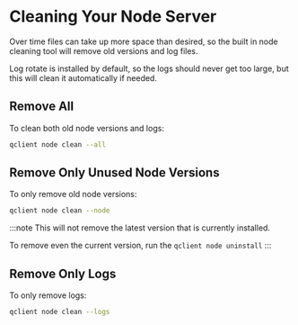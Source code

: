 # Cleaning Your Node Server
Over time files can take up more space than desired, so the built in node cleaning tool will remove old versions and log files.

Log rotate is installed by default, so the logs should never get too large, but this will clean it automatically if needed.

## Remove All
To clean both old node versions and logs:
```bash
qclient node clean --all
```

## Remove Only Unused Node Versions
To only remove old node versions:
```bash
qclient node clean --node 
```
:::note
This will not remove the latest version that is currently installed. 

To remove even the current version, run the `qclient node uninstall`
:::

## Remove Only Logs
To only remove logs:
```bash
qclient node clean --logs
```